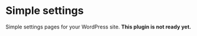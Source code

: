 Simple settings
===========

Simple settings pages for your WordPress site. **This plugin is not ready yet.**

